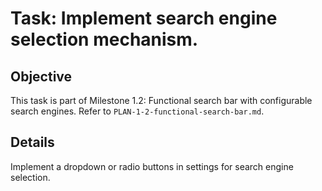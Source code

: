 # Task: Implement search engine selection mechanism.

## Objective
This task is part of Milestone 1.2: Functional search bar with configurable search engines. Refer to `PLAN-1-2-functional-search-bar.md`.

## Details
Implement a dropdown or radio buttons in settings for search engine selection.
